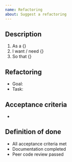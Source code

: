 ```yaml
---
name: Refactoring
about: Suggest a refactoring
---
```


## Description
1. As a {}
2. I want / need {}
3. So that {}

## Refactoring
* Goal: 
* Task: 

## Acceptance criteria
* 

## Definition of done
* All acceptance criteria met
* Documentation completed
* Peer code review passed

